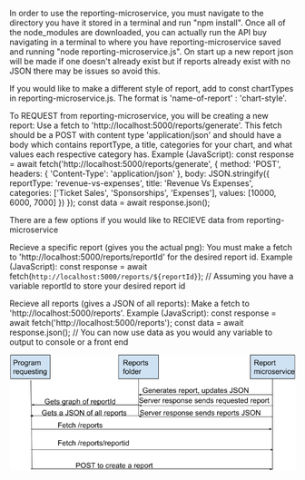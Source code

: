 In order to use the reporting-microservice, you must navigate to the directory you have it stored in a terminal and run "npm install". Once all of the node_modules are downloaded, you can actually run the API buy navigating in a terminal to where you have reporting-microservice saved and running "node reporting-microservice.js". On start up a new report json will be made if one doesn't already exist but if reports already exist with no JSON there may be issues so avoid this.


If you would like to make a different style of report, add to const chartTypes in reporting-microservice.js. The format is 'name-of-report' : 'chart-style'.


To REQUEST from reporting-microservice, you will be creating a new report: Use a fetch to 'http://localhost:5000/reports/generate'. This fetch should be a POST with content type 'application/json' and should have a body which contains reportType, a title, categories for your chart, and what values each respective category has.
Example (JavaScript): 
const response = await fetch('http://localhost:5000/reports/generate', {
    method: 'POST',
    headers: { 'Content-Type': 'application/json' },
    body: JSON.stringify({
        reportType: 'revenue-vs-expenses',
        title: 'Revenue Vs Expenses',
        categories: ['Ticket Sales', 'Sponsorships', 'Expenses'],
        values: [10000, 6000, 7000]
    })
});
const data = await response.json();


There are a few options if you would like to RECIEVE data from reporting-microservice

Recieve a specific report (gives you the actual png): You must make a fetch to 'http://localhost:5000/reports/reportId' for the desired report id. 
Example (JavaScript):
const response = await fetch(`http://localhost:5000/reports/${reportId}`);  // Assuming you have a variable reportId to store your desired report id

Recieve all reports (gives a JSON of all reports): Make a fetch to 'http://localhost:5000/reports'.
Example (JavaScript): 
const response = await fetch('http://localhost:5000/reports');
const data = await response.json();  // You can now use data as you would any variable to output to console or a front end

![Contribution guidelines for this project](UML.png)
